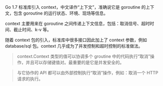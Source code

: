 Go 1.7 标准库引入 context，中文译作“上下文”，准确说它是 goroutine 的上下文，包含 goroutine 的运行状态、环境、现场等信息。

context 主要用来在 goroutine 之间传递上下文信息，包括：取消信号、超时时间、截止时间、k-v 等。

随着 context 包的引入，标准库中很多接口因此加上了 context 参数，例如 database/sql 包。context 几乎成为了并发控制和超时控制的标准做法。

> context.Context 类型的值可以协调多个 groutine 中的代码执行“取消”操作，并且可以存储键值对。最重要的是它是并发安全的。

> 与它协作的 API 都可以由外部控制执行“取消”操作，例如：取消一个 HTTP 请求的执行。



